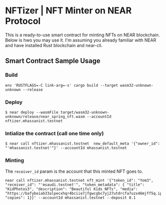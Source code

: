 # NFTizer | NFT Minter on NEAR Protocol

This is a ready-to-use smart contract for minting NFTs on NEAR blockchain. Below is hwo you may use it. I'm assuming you already familiar with NEAR and have installed Rust blockchain and near-cli.

## Smart Contract Sample Usage

### Build

```
env 'RUSTFLAGS=-C link-arg=-s' cargo build --target wasm32-unknown-unknown --release
```

### Deploy

```
$ near deploy --wasmFile target/wasm32-unknown-unknown/release/near_spring_nft.wasm --accountId nftizer.mhassanist.testnet
```

### Intialize the contract (call one time only)

```
$ near call nftizer.mhassanist.testnet  new_default_meta '{"owner_id": "'mhassanist.testnet'"}' --accountId mhassanist.testnet
```

### Minting

The `receiver_id` param is the account that this minted NFT goes to.

```
near call nftizer.mhassanist.testnet nft_mint '{"token_id": "Yom3", "receiver_id": "'msaudi.testnet'", "token_metadata": { "title": "KidPhotos3", "description": "Beautiful Kids NFTs", "media": "https://bafybeiab33alpecxhqr4bciie7jfgwcgbc7yj27utdrcfa7uzx46mjff5q.ipfs.nftstorage.link/", "copies": 1}}' --accountId mhassanist.testnet --deposit 0.1
```
